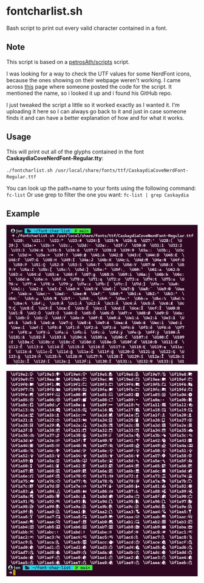# fontcharlist.sh

Bash script to print out every valid character contained in a font.

## Note

This script is based on a [petrosAth/scripts](https://github.com/petrosAth/scripts/blob/master/fontcharlist.sh) script.

I was looking for a way to check the UTF values for some NerdFont icons, because the ones showing on their webpage weren't working. I came across [this](https://unix.stackexchange.com/questions/595756/how-to-list-all-supported-glyphs-of-a-given-font) page where someone posted the code for the script. It mentioned the name, so i looked it up and i found his GitHub repo.

I just tweaked the script a little so it worked exactly as I wanted it. I'm uploading it here so I can always go back to it and just in case someone finds it and can have a better explanation of how and for what it works.

## Usage

This will print out all of the glyphs contained in the font **CaskaydiaCoveNerdFont-Regular.tty**:

`./fontcharlist.sh /usr/local/share/fonts/ttf/CaskaydiaCoveNerdFont-Regular.ttf`

You can look up the path+name to your fonts using the following command: `fc-list`
Or use grep to filter the one you want: `fc-list | grep Caskaydia`

## Example

<p align="center">
  <img src="./images/command-execution.png" alt="Command exacution of the script" width="600"/>
</p>

<p align="center">
  <img src="./images/icons-example.png" alt="Font icons showing" width="600"/>
</p>
